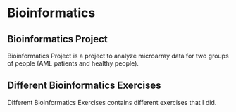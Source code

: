 # Bioinformatics

## Bioinformatics Project
Bioinformatics Project is a project to analyze microarray data for two groups of people (AML patients and healthy people).

## Different Bioinformatics Exercises
Different Bioinformatics Exercises contains different exercises that I did.
